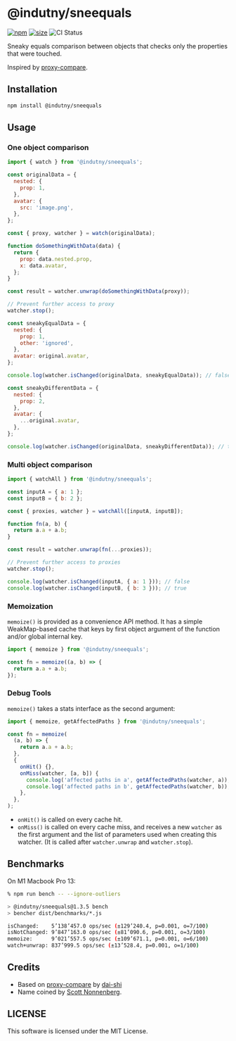 # @indutny/sneequals

[![npm](https://img.shields.io/npm/v/@indutny/sneequals)](https://www.npmjs.com/package/@indutny/sneequals)
[![size](https://img.shields.io/bundlephobia/minzip/@indutny/sneequals)](https://bundlephobia.com/result?p=@indutny/sneequals)
![CI Status](https://github.com/indutny/sneequals/actions/workflows/test.yml/badge.svg)

Sneaky equals comparison between objects that checks only the properties that
were touched.

Inspired by [proxy-compare](https://github.com/dai-shi/proxy-compare).

## Installation

```sh
npm install @indutny/sneequals
```

## Usage

### One object comparison

```js
import { watch } from '@indutny/sneequals';

const originalData = {
  nested: {
    prop: 1,
  },
  avatar: {
    src: 'image.png',
  },
};

const { proxy, watcher } = watch(originalData);

function doSomethingWithData(data) {
  return {
    prop: data.nested.prop,
    x: data.avatar,
  };
}

const result = watcher.unwrap(doSomethingWithData(proxy));

// Prevent further access to proxy
watcher.stop();

const sneakyEqualData = {
  nested: {
    prop: 1,
    other: 'ignored',
  },
  avatar: original.avatar,
};

console.log(watcher.isChanged(originalData, sneakyEqualData)); // false

const sneakyDifferentData = {
  nested: {
    prop: 2,
  },
  avatar: {
    ...original.avatar,
  },
};

console.log(watcher.isChanged(originalData, sneakyDifferentData)); // true
```

### Multi object comparison

```js
import { watchAll } from '@indutny/sneequals';

const inputA = { a: 1 };
const inputB = { b: 2 };

const { proxies, watcher } = watchAll([inputA, inputB]);

function fn(a, b) {
  return a.a + a.b;
}

const result = watcher.unwrap(fn(...proxies));

// Prevent further access to proxies
watcher.stop();

console.log(watcher.isChanged(inputA, { a: 1 })); // false
console.log(watcher.isChanged(inputB, { b: 3 })); // true
```

### Memoization

`memoize()` is provided as a convenience API method. It has a simple
WeakMap-based cache that keys by first object argument of the function and/or
global internal key.

```js
import { memoize } from '@indutny/sneequals';

const fn = memoize((a, b) => {
  return a.a + a.b;
});
```

### Debug Tools

`memoize()` takes a stats interface as the second argument:

```js
import { memoize, getAffectedPaths } from '@indutny/sneequals';

const fn = memoize(
  (a, b) => {
    return a.a + a.b;
  },
  {
    onHit() {},
    onMiss(watcher, [a, b]) {
      console.log('affected paths in a', getAffectedPaths(watcher, a));
      console.log('affected paths in b', getAffectedPaths(watcher, b));
    },
  },
);
```

- `onHit()` is called on every cache hit.
- `onMiss()` is called on every cache miss, and receives a new `watcher` as the
  first argument and the list of parameters used when creating this watcher. (It
  is called after `watcher.unwrap` and `watcher.stop`).

## Benchmarks

On M1 Macbook Pro 13:

```sh
% npm run bench -- --ignore-outliers

> @indutny/sneequals@1.3.5 bench
> bencher dist/benchmarks/*.js

isChanged:    5’138’457.0 ops/sec (±129’240.4, p=0.001, o=7/100)
isNotChanged: 9’847’163.0 ops/sec (±81’090.6, p=0.001, o=3/100)
memoize:      9’021’557.5 ops/sec (±109’671.1, p=0.001, o=6/100)
watch+unwrap: 837’999.5 ops/sec (±13’528.4, p=0.001, o=1/100)
```

## Credits

- Based on [proxy-compare](https://github.com/dai-shi/proxy-compare) by
  [dai-shi](https://github.com/dai-shi)
- Name coined by [Scott Nonnenberg](https://github.com/scottnonnenberg/).

## LICENSE

This software is licensed under the MIT License.
